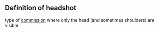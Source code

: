 ## Definition of headshot

type of [commission](/commission) where only the head (and sometimes shoulders) are visible
